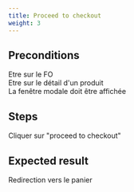 ```yaml
---
title: Proceed to checkout
weight: 3
---
```


## Preconditions

Etre sur le FO\
Etre sur le détail d'un produit\
La fenêtre modale doit être affichée
## Steps

Cliquer sur "proceed to checkout"

## Expected result

Redirection vers le panier

